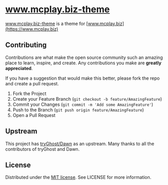 # www.mcplay.biz-theme

www.mcplay.biz-theme is a theme for [www.mcplay.biz](https://www.mcplay.biz)

## Contributing

Contributions are what make the open source community such an amazing place to learn, inspire, and create. Any contributions you make are **greatly appreciated**.

If you have a suggestion that would make this better, please fork the repo and create a pull request.

1. Fork the Project
2. Create your Feature Branch (`git checkout -b feature/AmazingFeature`)
3. Commit your Changes (`git commit -m 'Add some AmazingFeature'`)
4. Push to the Branch (`git push origin feature/AmazingFeature`)
5. Open a Pull Request

## Upstream

This project has [tryGhost/Dawn](https://github.com/TryGhost/Dawn) as an upstream. Many thanks to all the contributors of tryGhost and Dawn.

## License

Distributed under the [MIT license](LICENSE). See LICENSE for more information.
